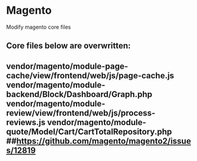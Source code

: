 # Magento

Modify magento core files

## Core files below are overwritten:

vendor/magento/module-page-cache/view/frontend/web/js/page-cache.js
vendor/magento/module-backend/Block/Dashboard/Graph.php
vendor/magento/module-review/view/frontend/web/js/process-reviews.js
vendor/magento/module-quote/Model/Cart/CartTotalRepository.php  ##https://github.com/magento/magento2/issues/12819
---